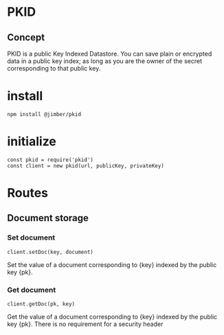 # PKID

## Concept
PKID is a public Key Indexed Datastore. You can save plain or encrypted data in a public key index; as long as you are the owner of the secret corresponding to that public key.

# install

```
npm install @jimber/pkid
```

# initialize

```
const pkid = require('pkid')
const client = new pkid(url, publicKey, privateKey)
```

# Routes

## Document storage
### Set document

```
client.setDoc(key, document)
```

Set the value of a document corresponding to {key} indexed by the public key {pk}.


### Get document

```
client.getDoc(pk, key)
```

Get the value of a document corresponding to {key} indexed by the public key {pk}. There is no requirement for a security header

